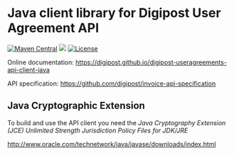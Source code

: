 # Java client library for Digipost User Agreement API

[![Maven Central](https://maven-badges.herokuapp.com/maven-central/no.digipost/digipost-useragreements-api-client-java/badge.svg)](https://maven-badges.herokuapp.com/maven-central/no.digipost/digipost-useragreements-api-client-java)
![](https://github.com/digipost/digipost-useragreements-api-client-java/workflows/Build%20snapshot/badge.svg)
[![License](https://img.shields.io/badge/license-Apache%202-blue)](https://github.com/digipost/digipost-useragreements-api-client-java/blob/main/LICENCE)

Online documentation: https://digipost.github.io/digipost-useragreements-api-client-java

API specification: https://github.com/digipost/invoice-api-specification

## Java Cryptographic Extension

To build and use the API client you need the *Java Cryptography Extension (JCE) Unlimited Strength Jurisdiction Policy Files for JDK/JRE*

http://www.oracle.com/technetwork/java/javase/downloads/index.html
